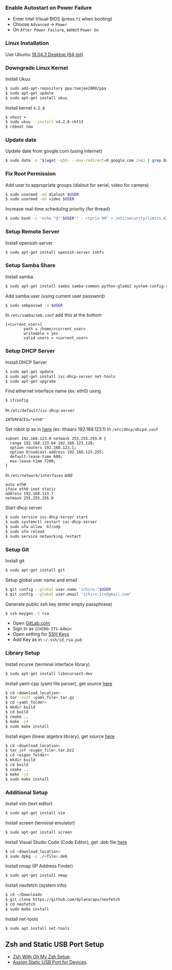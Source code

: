 ### Enable Autostart on Power Failure

- Enter Intel Visual BIOS (press `f2` when booting)
- Choose `Advanced` -> `Power`
- On `After Power Failure`, select `Power On`

### Linux Installation
Use Ubuntu [18.04.3 Desktop (64-bit)](http://old-releases.ubuntu.com/releases/bionic/ubuntu-18.04-desktop-amd64.iso)

### Downgrade Linux Kernel

Install Ukuu
```sh
$ sudo add-apt-repository ppa:teejee2008/ppa
$ sudo apt-get update
$ sudo apt-get install ukuu
```

Install kernel `4.2.8`
```sh
$ xhost +
$ sudo ukuu --install v4.2.8-ckt13
$ reboot now
```

### Update date

Update date from google.com (using internet)
```sh
$ sudo date -s "$(wget -qSO- --max-redirect=0 google.com 2>&1 | grep Date: | cut -d' ' -f5-8)Z"
```

### Fix Root Permission
Add user to appropriate groups (dialout for serial, video for camera)
```sh
$ sudo usermod -aG dialout $USER
$ sudo usermod -aG video $USER
```
Increase real-time scheduling priority (for thread)
```sh
$ sudo bash -c 'echo "@"'$USER'" - rtprio 99" > /etc/security/limits.d/'$USER'-rtprio.conf'
```

### Setup Remote Server
Install openssh-server
```sh
$ sudo apt-get install openssh-server sshfs
```

### Setup Samba Share
Install samba
```sh
$ sudo apt-get install samba samba-common python-glade2 system-config-samba
```
Add samba user (using current user password)
```sh
$ sudo smbpasswd -a $USER
```
In `/etc/samba/smb.conf` add this at the bottom
```
[<current_user>]
        path = /home/<current_user>
        writeable = yes
        valid users = <current_user>
```

### Setup DHCP Server
Install DHCP Server
```sh
$ sudo apt-get update
$ sudo apt-get install isc-dhcp-server net-tools
$ sudo apt-get upgrade
```
Find ethernet interface name (ex: eth0) using
```sh
$ ifconfig
```
In `/etc/default/isc-dhcp-server`
```
INTERFACES="eth0"
```
Set robot ip as in [here](https://gitlab.com/ICHIRO-ITS/readme/blob/master/COMMAND.md) (ex: ithaaro 192.168.123.1)
In `/etc/dhcp/dhcpd.conf`
```
subnet 192.168.123.0 netmask 255.255.255.0 {
  range 192.168.123.64 192.168.123.128;
  option routers 192.168.123.1;
  option broadcast-address 192.168.123.255;
  default-lease-time 600;
  max-lease-time 7200;
}
```
In `/etc/network/interfaces` add
```
auto eth0
iface eth0 inet static
address 192.168.123.7
netmask 255.255.255.0
```
Start dhcp server
```sh
$ sudo service isc-dhcp-server start
$ sudo systemctl restart isc-dhcp-server
$ sudo ufw allow  67/udp
$ sudo ufw reload
$ sudo service networking restart
```

### Setup Git
Install git
```sh
$ sudo apt-get install git
```
Setup global user name and email
```sh
$ git config --global user.name 'ichiro-'$USER
$ git config --global user.email "ichiro.its@gmail.com"
```
Generate public ssh key (enter empty passphrase)
```sh
$ ssh-keygen -t rsa
```
- Open [GitLab.com](https://gitlab.com/users/sign_in)
- Sign In as `ICHIRO-ITS-Admin`
- Open setting for [SSH Keys](https://gitlab.com/profile/keys)
- Add Key as in `~/.ssh/id_rsa.pub`

### Library Setup
Install ncurse (terminal interface library)
```sh
$ sudo apt-get install libncurses5-dev
```
Install yaml-cpp (yaml file parser), get source [here](https://github.com/jbeder/yaml-cpp/archive/release-0.3.0.tar.gz)
```sh
$ cd <download_location>
$ tar -xvzf <yaml_file>.tar.gz
$ cd <yaml_folder>
$ mkdir build
$ cd build
$ cmake ..
$ make -j4
$ sudo make install
```
Install eigen (linear algebra library), get source [here](http://bitbucket.org/eigen/eigen/get/3.3.7.tar.bz2)
```sh
$ cd <download_location>
$ tar jxf <eigen_file>.tar.bz2
$ cd <eigen_folder>
$ mkdir build
$ cd build
$ cmake ..
$ make -j4
$ sudo make install
```

### Additional Setup
Install vim (text editor)
```sh
$ sudo apt-get install vim
```
Install screen (terminal emulator)
```sh
$ sudo apt-get install screen
```
Install Visual Studio Code (Code Editor), get .deb file [here](https://go.microsoft.com/fwlink/?LinkID=760868)
```sh
$ cd <download_location>
$ sudo dpkg -i ./<file>.deb
```
Install nmap (IP Address Finder)
```sh
$ sudo apt-get install nmap
```
Install neofetch (system info)
```sh
$ cd ~/Downloads
$ git clone https://github.com/dylanaraps/neofetch
$ cd neofetch
$ sudo make install
```
Install net-tools
```sh
$ sudo apt install net-tools
```

## Zsh and Static USB Port Setup

- [Zsh With Oh My Zsh Setup](Linux/Zsh.md).
- [Assign Static USB Port for Devices](Linux/Static-USB-Port.md).